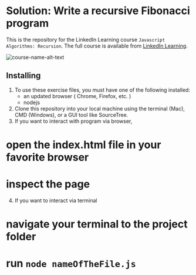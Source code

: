 # Solution: Write a recursive Fibonacci program
This is the repository for the LinkedIn Learning course `Javascript Algorithms: Recursion`. The full course is available from [LinkedIn Learning][lil-course-url].

![course-name-alt-text][lil-thumbnail-url] 



## Installing
1. To use these exercise files, you must have one of  the following installed:
	- an updated browser ( Chrome, Firefox, etc. )
	- nodejs 
2. Clone this repository into your local machine using the terminal (Mac), CMD (Windows), or a GUI tool like SourceTree.
3. If you want to interact with program via browser, 
# open the index.html file in your favorite browser 
# inspect the page
4. If you want to interact via terminal
# navigate your terminal to the project folder
# run `node nameOfTheFile.js`


[0]: # (Replace these placeholder URLs with actual course URLs)

[lil-course-url]: https://www.linkedin.com/learning/
[lil-thumbnail-url]: http://

